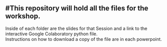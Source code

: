 #**This repository will hold all the files for the workshop.** 
---
Inside of each folder are the slides for that Session and a link to the interactive Google Colaboratory python file.<br/> Instructions on how to download a copy of the file are in each powerpoint.

